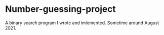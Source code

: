 # Number-guessing-project
A binary search program I wrote and imlemented. Sometime around August 2021.
